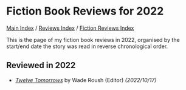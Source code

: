 # Fiction Book Reviews for 2022

[Main Index](../../../README.md) / [Reviews Index](../../README.md) / [Fiction Reviews Index](../README.md)

This is the page of my fiction book reviews in 2022, organised by the start/end date the story was read in reverse chronological order.

## Reviewed in 2022
- [*Twelve Tomorrows*](20221017-TwelveTomorrows.md) by Wade Roush (Editor) *(2022/10/17)*

